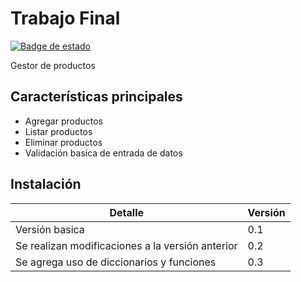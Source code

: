 
# Trabajo Final

[![Badge de estado](https://img.shields.io/badge/estado-activo-brightgreen)](https://github.com/MagoGaro/TalentoTech-Python-2025)

Gestor de productos

## Características principales

- Agregar productos
- Listar productos
- Eliminar productos
- Validación basica de entrada de datos

## Instalación

| Detalle |  Versión |
|----------------|----------|
| Versión basica          |   0.1    |
| Se realizan modificaciones a la versión anterior          |   0.2    |
| Se agrega uso de diccionarios y funciones          |   0.3    |